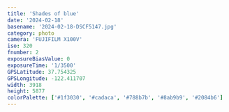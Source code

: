```yaml
---
title: 'Shades of blue'
date: '2024-02-18'
basename: '2024-02-18-DSCF5147.jpg'
category: photo
camera: 'FUJIFILM X100V'
iso: 320
fnumber: 2
exposureBiasValue: 0
exposureTime: '1/3500'
GPSLatitude: 37.754325
GPSLongitude: -122.411707
width: 3918
height: 5877
colorPalette: ['#1f3030', '#cadaca', '#788b7b', '#8ab9b9', '#2084b6']
---
```

